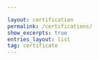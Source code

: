 ```yaml
---

layout: certification
permalink: /certifications/
show_excerpts: true
entries_layout: list
tag: certificate
---
```

<style type="text/css">

h1.title {
  text-align: center;
</style>
